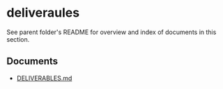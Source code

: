 # deliveraules

See parent folder's README for overview and index of documents in this section.

## Documents

- [DELIVERABLES.md](./DELIVERABLES.md)
